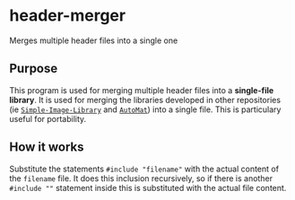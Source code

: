 # header-merger
Merges multiple header files into a single one

## Purpose
This program is used for merging multiple header files into a **single-file library**. It is used for merging the libraries developed in other repositories (ie [`Simple-Image-Library`](https://github.com/mrc-tech/Bitmap) and [`AutoMat`](https://github.com/mrc-tech/AutoMat)) into a single file. This is particulary useful for portability.

## How it works
Substitute the statements `#include "filename"` with the actual content of the `filename` file. It does this inclusion recursively, so if there is another `#include ""` statement inside this is substituted with the actual file content.
